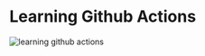 # Learning Github Actions

![learning github actions](https://github.com/RyanKor/book-review/assets/40455392/fdcd8b93-0c8d-40c6-9a46-6d0cc2dde513)
